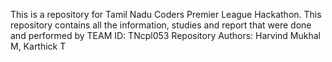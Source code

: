 This is a repository for Tamil Nadu Coders Premier League Hackathon.
This repository contains all the information, studies and report that were done and performed by TEAM ID: TNcpl053
                                                                                                 Repository Authors: Harvind Mukhal M,
                                                                                                                     Karthick T
